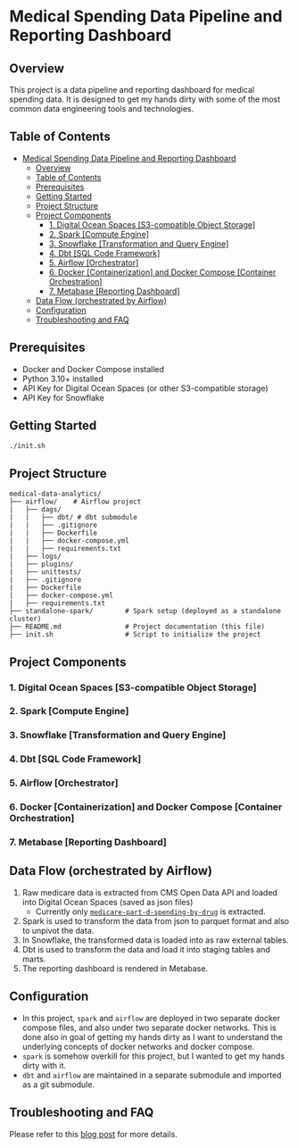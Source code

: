 # Medical Spending Data Pipeline and Reporting Dashboard

## Overview

This project is a data pipeline and reporting dashboard for medical spending data. It is designed to get my hands dirty with some of the most common data engineering tools and technologies.

## Table of Contents

- [Medical Spending Data Pipeline and Reporting Dashboard](#medical-spending-data-pipeline-and-reporting-dashboard)
  - [Overview](#overview)
  - [Table of Contents](#table-of-contents)
  - [Prerequisites](#prerequisites)
  - [Getting Started](#getting-started)
  - [Project Structure](#project-structure)
  - [Project Components](#project-components)
    - [1. Digital Ocean Spaces \[S3-compatible Object Storage\]](#1-digital-ocean-spaces-s3-compatible-object-storage)
    - [2. Spark \[Compute Engine\]](#2-spark-compute-engine)
    - [3. Snowflake \[Transformation and Query Engine\]](#3-snowflake-transformation-and-query-engine)
    - [4. Dbt \[SQL Code Framework\]](#4-dbt-sql-code-framework)
    - [5. Airflow \[Orchestrator\]](#5-airflow-orchestrator)
    - [6. Docker \[Containerization\] and Docker Compose \[Container Orchestration\]](#6-docker-containerization-and-docker-compose-container-orchestration)
    - [7. Metabase \[Reporting Dashboard\]](#7-metabase-reporting-dashboard)
  - [Data Flow (orchestrated by Airflow)](#data-flow-orchestrated-by-airflow)
  - [Configuration](#configuration)
  - [Troubleshooting and FAQ](#troubleshooting-and-faq)

## Prerequisites

- Docker and Docker Compose installed
- Python 3.10+ installed
- API Key for Digital Ocean Spaces (or other S3-compatible storage)
- API Key for Snowflake

## Getting Started

```
./init.sh
```

## Project Structure

```
medical-data-analytics/
├── airflow/    # Airflow project
|   ├── dags/ 
|   |   ├── dbt/ # dbt submodule
|   |   ├── .gitignore
|   |   ├── Dockerfile
|   |   ├── docker-compose.yml
|   |   ├── requirements.txt
|   ├── logs/
|   ├── plugins/
|   ├── unittests/
|   ├── .gitignore
|   ├── Dockerfile
|   ├── docker-compose.yml
|   ├── requirements.txt
├── standalone-spark/        # Spark setup (deployed as a standalone cluster)
├── README.md                # Project documentation (this file)
├── init.sh                  # Script to initialize the project
```

## Project Components

### 1. Digital Ocean Spaces [S3-compatible Object Storage]

### 2. Spark [Compute Engine]

### 3. Snowflake [Transformation and Query Engine]

### 4. Dbt [SQL Code Framework]

### 5. Airflow [Orchestrator]

### 6. Docker [Containerization] and Docker Compose [Container Orchestration]

### 7. Metabase [Reporting Dashboard]

## Data Flow (orchestrated by Airflow)

1. Raw medicare data is extracted from CMS Open Data API and loaded into Digital Ocean Spaces (saved as json files)
   - Currently only [`medicare-part-d-spending-by-drug`](https://data.cms.gov/resources/medicare-part-d-spending-by-drug-data-dictionary) is extracted.
2. Spark is used to transform the data from json to parquet format and also to unpivot the data.
3. In Snowflake, the transformed data is loaded into as raw external tables.
4. Dbt is used to transform the data and load it into staging tables and marts.
5. The reporting dashboard is rendered in Metabase.

## Configuration

- In this project, `spark` and `airflow` are deployed in two separate docker compose files, and also under two separate docker networks. This is done also in goal of getting my hands dirty as I want to understand the underlying concepts of docker networks and docker compose. 
- `spark` is somehow overkill for this project, but I wanted to get my hands dirty with it.
- `dbt` and `airflow` are maintained in a separate submodule and imported as a git submodule.


## Troubleshooting and FAQ

Please refer to this [blog post](https://blog.rickyltwong.me/article/pharma-data-project#1b3f88d17ffa802d85a4d95b960b7f1e) for more details.